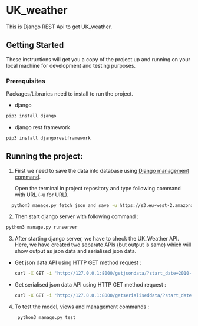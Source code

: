 # UK_weather
This is Django REST Api to get UK_weather.
## Getting Started
These instructions will get you a copy of the project up and running on your local machine for development and testing purposes. 
### Prerequisites
Packages/Libraries need to install to run the project.
* django
```bash
pip3 install django
```
* django rest framework
```bash
pip3 install djangorestframework
```
## Running the project: 
1.  First we need to save the data into database using [Django management command](https://docs.djangoproject.com/en/2.1/howto/custom-management-commands/).</br>

    Open the terminal in project repository and type following command with URL (-u for URL).</br>
  ```bash
    python3 manage.py fetch_json_and_save -u https://s3.eu-west-2.amazonaws.com/interview-question-data/metoffice/Tmin-Wales.json
  ```
2.  Then start django server with following command :</br>
 ```bash
 python3 manage.py runserver
 ```
3. After starting django server, we have to check the UK_Weather API.</br>
   Here, we have created two separate APIs (but output is same) which will show output as json data and serialised json data.</br>
  * Get json data API using HTTP GET method request :</br>
    ```bash
    curl -X GET -i 'http://127.0.0.1:8000/getjsondata/?start_date=2010-01&end_date=2010-12&location=Wales&metric=Tmin'
    ```
  * Get serialised json data API using HTTP GET method request :</br>
    ```bash
    curl -X GET -i 'http://127.0.0.1:8000/getserialiseddata/?start_date=2010-01&end_date=2010-12&location=Wales&metric=Tmin'
    ``` 
4. To test the model, views and management commands :</br>
   ```bash
    python3 manage.py test
   ```
   

